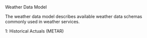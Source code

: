 Weather Data Model

The weather data model describes available weather data schemas commonly used in weather services. 

1: Historical Actuals (METAR)
